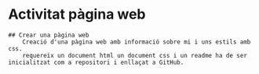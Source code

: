 # Activitat pàgina web
    ## Crear una pàgina web
        Creació d'una pàgina web amb informació sobre mi i uns estils amb css.
        requereix un document html un document css i un readme ha de ser inicialitzat com a repositori i enllaçat a GitHub.

